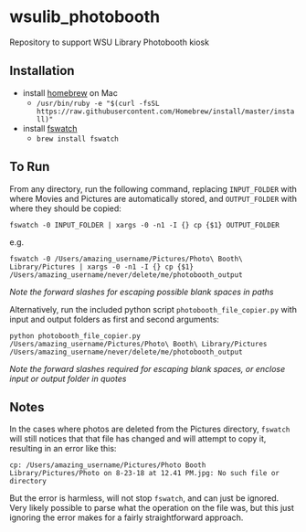 # wsulib_photobooth
Repository to support WSU Library Photobooth kiosk


## Installation

  * install [homebrew](https://brew.sh/) on Mac
    * `/usr/bin/ruby -e "$(curl -fsSL https://raw.githubusercontent.com/Homebrew/install/master/install)"`
  * install [fswatch](https://github.com/emcrisostomo/fswatch)
    * `brew install fswatch`


## To Run

From any directory, run the following command, replacing `INPUT_FOLDER` with where Movies and Pictures are automatically stored, and `OUTPUT_FOLDER` with where they should be copied:

```
fswatch -0 INPUT_FOLDER | xargs -0 -n1 -I {} cp {$1} OUTPUT_FOLDER
```

e.g.
```
fswatch -0 /Users/amazing_username/Pictures/Photo\ Booth\ Library/Pictures | xargs -0 -n1 -I {} cp {$1} /Users/amazing_username/never/delete/me/photobooth_output
```

*Note the forward slashes for escaping possible blank spaces in paths*

Alternatively, run the included python script `photobooth_file_copier.py` with input and output folders as first and second arguments:

```
python photobooth_file_copier.py /Users/amazing_username/Pictures/Photo\ Booth\ Library/Pictures /Users/amazing_username/never/delete/me/photobooth_output
```

*Note the forward slashes required for escaping blank spaces, or enclose input or output folder in quotes*

## Notes

In the cases where photos are deleted from the Pictures directory, `fswatch` will still notices that that file has changed and will attempt to copy it, resulting in an error like this:

```
cp: /Users/amazing_username/Pictures/Photo Booth Library/Pictures/Photo on 8-23-18 at 12.41 PM.jpg: No such file or directory
```

But the error is harmless, will not stop `fswatch`, and can just be ignored.  Very likely possible to parse what the operation on the file was, but this just ignoring the error makes for a fairly straightforward approach.